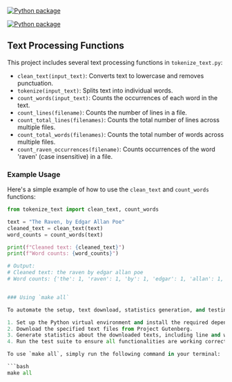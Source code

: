 [![Python package](https://github.com/thammo4/qje5vf_DS5111su24_lab_01/actions/workflows/validations.yml/badge.svg)](https://github.com/thammo4/qje5vf_DS5111su24_lab_01/actions/workflows/validations.yml)

[![Python package](https://github.com/thammo4/qje5vf_DS5111su24_lab_01/actions/workflows/validations.yml/badge.svg)](https://github.com/thammo4/qje5vf_DS5111su24_lab_01/actions/workflows/validations.yml)
## Text Processing Functions

This project includes several text processing functions in `tokenize_text.py`:

- `clean_text(input_text)`: Converts text to lowercase and removes punctuation.
- `tokenize(input_text)`: Splits text into individual words.
- `count_words(input_text)`: Counts the occurrences of each word in the text.
- `count_lines(filename)`: Counts the number of lines in a file.
- `count_total_lines(filenames)`: Counts the total number of lines across multiple files.
- `count_total_words(filenames)`: Counts the total number of words across multiple files.
- `count_raven_occurrences(filename)`: Counts occurrences of the word 'raven' (case insensitive) in a file.

### Example Usage

Here's a simple example of how to use the `clean_text` and `count_words` functions:

```python
from tokenize_text import clean_text, count_words

text = "The Raven, by Edgar Allan Poe"
cleaned_text = clean_text(text)
word_counts = count_words(text)

print(f"Cleaned text: {cleaned_text}")
print(f"Word counts: {word_counts}")

# Output:
# Cleaned text: the raven by edgar allan poe
# Word counts: {'the': 1, 'raven': 1, 'by': 1, 'edgar': 1, 'allan': 1, 'poe': 1}


### Using `make all`

To automate the setup, text download, statistics generation, and testing processes, you can use the `make all` command. This command will:

1. Set up the Python virtual environment and install the required dependencies.
2. Download the specified text files from Project Gutenberg.
3. Generate statistics about the downloaded texts, including line and word counts for "The Raven" and total counts across all downloaded texts.
4. Run the test suite to ensure all functionalities are working correctly.

To use `make all`, simply run the following command in your terminal:

```bash
make all


